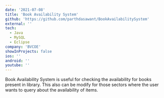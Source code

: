 ```yaml
---
date: '2021-07-08'
title: 'Book Availability System'
github: 'https://github.com/parthdasawant/BookAvailabilitySystem'
external: ''
tech:
  - Java
  - MySQL
  - Eclipse
company: 'BVCOE'
showInProjects: false
ios: ''
android: ''
youtube: ''
---
```


Book Availability System is useful for checking the availability for books present in library. This also can be modify for those sectors where the user wants to query about the availability of items.
